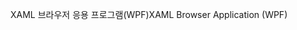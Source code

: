 <span data-ttu-id="93cba-101">XAML 브라우저 응용 프로그램(WPF)</span><span class="sxs-lookup"><span data-stu-id="93cba-101">XAML Browser Application (WPF)</span></span>
